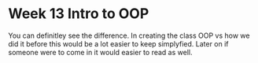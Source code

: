 # Week 13 Intro to OOP

You can definitley see the difference. In creating the class OOP vs how we did it before this would be a lot easier to keep simplyfied. Later on if someone were to come in it would easier to read as well.  